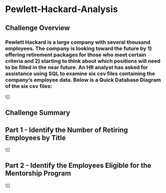 # Pewlett-Hackard-Analysis

## Challenge Overview
### Pewlett Hackard is a large company with several thousand employees. The company is looking toward the future by 1) offering retirement packages for those who meet certain criteria and 2) starting to think about which positions will need to be filled in the near future. An HR analyst has asked for assistance using SQL to examine six csv files containing the company’s employee data. Below is a Quick Database Diagram of the six csv files:

![]

## Challenge Summary
## Part 1 - Identify the Number of Retiring Employees by Title

![]

## Part 2 - Identify the Employees Eligible for the Mentorship Program

![]

